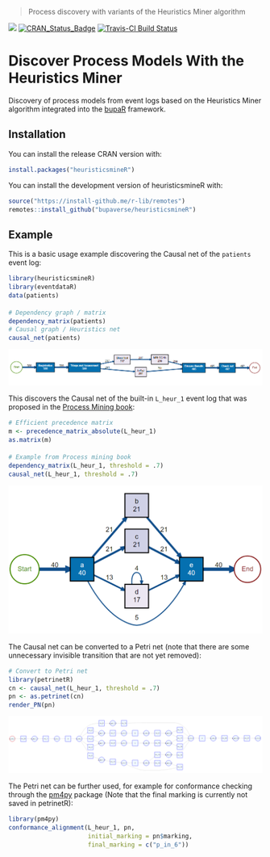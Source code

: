 > Process discovery with variants of the Heuristics Miner algorithm

[![](https://cranlogs.r-pkg.org/badges/heuristicsmineR)](https://cran.r-project.org/package=heuristicsmineR)
[![CRAN\_Status\_Badge](https://www.r-pkg.org/badges/version/heuristicsmineR)](https://cran.r-project.org/package=heuristicsmineR)
[![Travis-CI Build Status](https://travis-ci.org/bupaverse/heuristicsmineR.svg?branch=master)](https://travis-ci.org/bupaverse/heuristicsmineR)


# Discover Process Models With the Heuristics Miner

Discovery of process models from event logs based on the Heuristics Miner algorithm integrated into the [bupaR](http://bupar.net/) framework.

## Installation

You can install the release CRAN version with:

``` r
install.packages("heuristicsmineR")
```

You can install the development version of heuristicsmineR with:

``` r
source("https://install-github.me/r-lib/remotes")
remotes::install_github("bupaverse/heuristicsmineR")
```

## Example

This is a basic usage example discovering the Causal net of the `patients` event log:

``` r
library(heuristicsmineR)
library(eventdataR)
data(patients)

# Dependency graph / matrix
dependency_matrix(patients)
# Causal graph / Heuristics net
causal_net(patients)
```

![](man/figures/patients.png)

This discovers the Causal net of the built-in `L_heur_1` event log that was proposed in the [Process Mining book](http://www.processmining.org/book/start):

``` r
# Efficient precedence matrix
m <- precedence_matrix_absolute(L_heur_1)
as.matrix(m)

# Example from Process mining book
dependency_matrix(L_heur_1, threshold = .7)
causal_net(L_heur_1, threshold = .7)
```

![](man/figures/L_heur_1_example.png)

The Causal net can be converted to a Petri net (note that there are some unnecessary invisible transition that are not yet removed):

``` r
# Convert to Petri net
library(petrinetR)
cn <- causal_net(L_heur_1, threshold = .7)
pn <- as.petrinet(cn)
render_PN(pn)
```

![](man/figures/L_heur_1_petrinet.png)

The Petri net can be further used, for example for conformance checking through the [pm4py](https://github.com/bupaverse/pm4py) package (Note that the final marking is currently not saved in petrinetR):

``` r
library(pm4py)
conformance_alignment(L_heur_1, pn, 
                      initial_marking = pn$marking, 
                      final_marking = c("p_in_6"))
```


